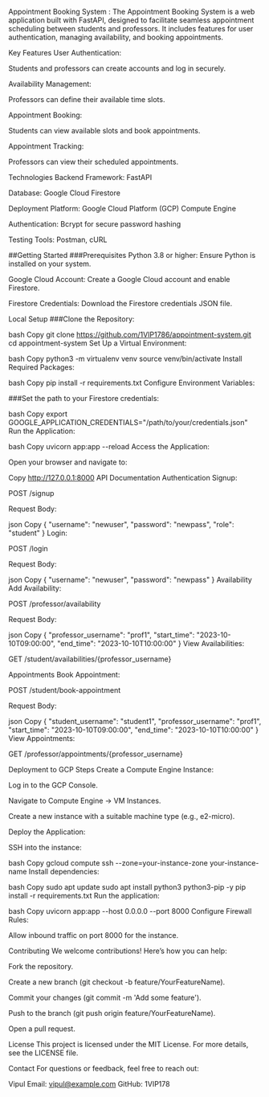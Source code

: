 Appointment Booking System : 
The Appointment Booking System is a web application built with FastAPI, designed to facilitate seamless appointment scheduling between students and professors. It includes features for user authentication, managing availability, and booking appointments.

Key Features
User Authentication:

Students and professors can create accounts and log in securely.

Availability Management:

Professors can define their available time slots.

Appointment Booking:

Students can view available slots and book appointments.

Appointment Tracking:

Professors can view their scheduled appointments.

Technologies
Backend Framework: FastAPI

Database: Google Cloud Firestore

Deployment Platform: Google Cloud Platform (GCP) Compute Engine

Authentication: Bcrypt for secure password hashing

Testing Tools: Postman, cURL

##Getting Started
###Prerequisites
Python 3.8 or higher: Ensure Python is installed on your system.

Google Cloud Account: Create a Google Cloud account and enable Firestore.

Firestore Credentials: Download the Firestore credentials JSON file.

Local Setup
###Clone the Repository:

bash
Copy
git clone https://github.com/1VIP1786/appointment-system.git
cd appointment-system
Set Up a Virtual Environment:

bash
Copy
python3 -m virtualenv venv
source venv/bin/activate
Install Required Packages:

bash
Copy
pip install -r requirements.txt
Configure Environment Variables:

###Set the path to your Firestore credentials:

bash
Copy
export GOOGLE_APPLICATION_CREDENTIALS="/path/to/your/credentials.json"
Run the Application:

bash
Copy
uvicorn app:app --reload
Access the Application:

Open your browser and navigate to:

Copy
http://127.0.0.1:8000
API Documentation
Authentication
Signup:

POST /signup

Request Body:

json
Copy
{
  "username": "newuser",
  "password": "newpass",
  "role": "student"
}
Login:

POST /login

Request Body:

json
Copy
{
  "username": "newuser",
  "password": "newpass"
}
Availability
Add Availability:

POST /professor/availability

Request Body:

json
Copy
{
  "professor_username": "prof1",
  "start_time": "2023-10-10T09:00:00",
  "end_time": "2023-10-10T10:00:00"
}
View Availabilities:

GET /student/availabilities/{professor_username}

Appointments
Book Appointment:

POST /student/book-appointment

Request Body:

json
Copy
{
  "student_username": "student1",
  "professor_username": "prof1",
  "start_time": "2023-10-10T09:00:00",
  "end_time": "2023-10-10T10:00:00"
}
View Appointments:

GET /professor/appointments/{professor_username}

Deployment to GCP
Steps
Create a Compute Engine Instance:

Log in to the GCP Console.

Navigate to Compute Engine → VM Instances.

Create a new instance with a suitable machine type (e.g., e2-micro).

Deploy the Application:

SSH into the instance:

bash
Copy
gcloud compute ssh --zone=your-instance-zone your-instance-name
Install dependencies:

bash
Copy
sudo apt update
sudo apt install python3 python3-pip -y
pip install -r requirements.txt
Run the application:

bash
Copy
uvicorn app:app --host 0.0.0.0 --port 8000
Configure Firewall Rules:

Allow inbound traffic on port 8000 for the instance.

Contributing
We welcome contributions! Here’s how you can help:

Fork the repository.

Create a new branch (git checkout -b feature/YourFeatureName).

Commit your changes (git commit -m 'Add some feature').

Push to the branch (git push origin feature/YourFeatureName).

Open a pull request.

License
This project is licensed under the MIT License. For more details, see the LICENSE file.

Contact
For questions or feedback, feel free to reach out:

Vipul
Email: vipul@example.com
GitHub: 1VIP178
